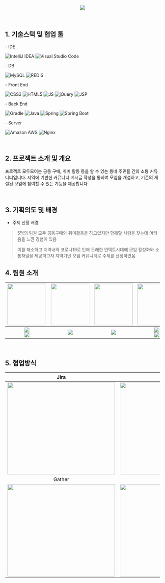 <!-- ![header](https://capsule-render.vercel.app/api?color=01a0ff&text=GUKBIT&fontSize=40&type=Waving&height=200&fontColor=FFFFFF&fontAlignY=35) -->


<div align="center">
<img src="https://user-images.githubusercontent.com/49088112/186560534-2395d008-1f5c-480b-82b7-906d38d0625c.png">
</div>

<br>

<!-- 프로젝트 URL : www.gukbit.com <br> -->
<!-- (일시적으로 서버가 중단될 경우 접속이 원할하지 않을 수 있습니다.) -->

<br>

## 1. 기술스택 및 협업 툴
 \- IDE
 
![IntelliJ IDEA](https://img.shields.io/badge/IntelliJ%20IDEA-000000?style=flat-square&logo=IntelliJIDEA&logoColor=white)
![Visual Studio Code](https://img.shields.io/badge/Visual%20Studio%20Code-007ACC?style=flat-square&logo=Visual%20Studio%20Code&logoColor=white)

 \- DB
 
![MySQL](https://img.shields.io/badge/MySQL%20(RDS)-4479A1?style=flat-square&logo=MySQL&logoColor=white) 
![REDIS](https://img.shields.io/badge/Redis-DC382D?style=flat-square&logo=Redis&logoColor=white) <br>
  
 \- Front End
  
![CSS3](https://img.shields.io/badge/CSS3-1572B6?style=flat-square&logo=CSS3&logoColor=white)
![HTML5](https://img.shields.io/badge/HTML5-E34F26?style=flat-square&logo=HTML5&logoColor=white)
![JS](https://img.shields.io/badge/JavaScript-F7DF1E?style=flat-square&logo=JavaScript&logoColor=black)
![jQuery](https://img.shields.io/badge/jQuery-0769AD?style=flat-square&logo=jQuery&logoColor=white)
![JSP](https://img.shields.io/badge/JSP-000000?style=flat-square&logo=JSP&logoColor=white)

\- Back End

![Gradle](https://img.shields.io/badge/Gradle-02303A?style=flat-square&logo=Gradle&logoColor=white)
![Java](https://img.shields.io/badge/Java-007396?style=flat-square&logo=Java&logoColor=white)
![Spring](https://img.shields.io/badge/Spring-6DB33F?style=flat-square&logo=Spring&logoColor=white)
![Spring Boot](https://img.shields.io/badge/Spring%20Boot-6DB33F?style=flat-square&logo=SpringBoot&logoColor=white)

\- Server

![Amazon AWS](https://img.shields.io/badge/Amazon%20AWS-232F3E?style=flat-square&logo=Amazon%20AWS&logoColor=white)
![Nginx](https://img.shields.io/badge/Nginx-009639?style=flat-square&logo=Nginx&logoColor=white)


<br>

## 2. 프로젝트 소개 및 개요

프로젝트 모두모여는 공동 구매, 취미 활동 등을 할 수 있는 동네 주민들 간의 소통 커뮤니티입니다.
지역에 기반한 커뮤니티 게시글 작성을 통하여 모임을 개설하고, 기존의 개설된 모임에 참여할 수 있는 기능을 제공합니다.


<br>

## 3. 기획의도 및 배경

- 주제 선정 배경

>
> 5명의 팀원 모두 공동구매와 취미활동을 하고있지만 함께할 사람을 찾는데 어려움을 느낀 경험이 있음
> 
> 이를 해소하고 지역내의 코로나19로 인해 도래한 언택트시대에 모임 활성화와 소통채널을 제공하고자 지역기반 모임 커뮤니티로 주제를 선정하였음.
>




## 4. 팀원 소개 



<div class="team-info">
 

|<img src="https://user-images.githubusercontent.com/96171462/173505483-cc67f262-f525-4689-8a56-23981a0b22bf.png"  width="125" height="135"/>|<img src="https://user-images.githubusercontent.com/96171462/173505562-944cda30-f617-4171-8bcf-8e57b6687e85.png"  width="125" height="135"/>|<img src="https://user-images.githubusercontent.com/96171462/173505600-59c4522a-5777-4500-958a-fecdd930ae4c.png"  width="125" height="135"/> |<img src="https://user-images.githubusercontent.com/96171462/173505623-16649c1d-50d7-43ed-944c-aff04da96d2f.png"  width="125" height="135"/>|<img src="https://user-images.githubusercontent.com/96171462/173505649-6021dd74-ac05-41b7-b709-a420f94ac03b.png"  width="125" height="135"/>|<img src="https://user-images.githubusercontent.com/96171462/173505690-6ecb6a5f-1c34-4f34-8ef6-e3c9e8f5b1dd.png"  width="125" height="135"/>
 |:------:|:-------:|:-------:|:------:|:-------:|:-------:|
|<a href="https://github.com/Jude0124"> <img src="https://img.shields.io/badge/GitHub-181717?style=flat-square&logo=GitHub&logoColor=white"/> </a> <br> <a href="https://velog.io/@jude0124"> <img src="https://img.shields.io/badge/Velog-20C997?style=flat-square&logo=Velog&logoColor=white"/></a> | <a href="https://github.com/Perhona"> <img src="https://img.shields.io/badge/GitHub-181717?style=flat-square&logo=GitHub&logoColor=white"/> </a>  | <a href="https://github.com/m16khb"> <img src="https://img.shields.io/badge/GitHub-181717?style=flat-square&logo=GitHub&logoColor=white"/> </a> | <a href="https://github.com/Sam-Oh1227"> <img src="https://img.shields.io/badge/GitHub-181717?style=flat-square&logo=GitHub&logoColor=white"/></a> <br> <a href="https://samori.tistory.com/"> <img src="https://img.shields.io/badge/tistory-181717?style=flat-square&logo=tistory&logoColor=white"/> </a> | <a href="https://github.com/GIT-SIK"> <img src="https://img.shields.io/badge/GitHub-181717?style=flat-square&logo=GitHub&logoColor=white"/></a> <br> <a href="https://deve1oper.tistory.com"> <img src="https://img.shields.io/badge/tistory-181717?style=flat-square&logo=tistory&logoColor=white"/> </a> | <a href="https://github.com/narwhal1123"> <img src="https://img.shields.io/badge/GitHub-181717?style=flat-square&logo=GitHub&logoColor=white"/> </a>  |

</div>



<br>


## 5. 협업방식




|Jira|Notion|
|:------:|:-------:|
|<img src="https://user-images.githubusercontent.com/96171462/173496664-79e75e2a-b546-41ed-9a46-c284ce82c130.png"  width="350" height="300"/>|<img src="https://user-images.githubusercontent.com/96171462/173497034-bac8fbd2-7b97-430e-b4cb-8af323c4d166.png"  width="350" height="300"/>|
|Gather|[Figma](https://www.figma.com/file/jwSQYG8RtANHFnxAwDsUEg/MOMO?node-id=0%3A1ㅍ)|
|<img src="https://user-images.githubusercontent.com/96171462/173497852-096839b9-b152-4a8b-b709-f145b8d3eb2a.gif"  width="350" height="300"/>|<img src="https://user-images.githubusercontent.com/49088112/186563820-b34f1c8a-9ce4-4b4a-8a06-3b340f6cc87c.png" width= "350" height="300"/>|



<br>


<br><br>


<!--  </div> -->
